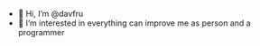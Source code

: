 - 👋 Hi, I’m @davfru
- 👀 I’m interested in everything can improve me as person and a programmer

<!---
davfru/davfru is a ✨ special ✨ repository because its `README.md` (this file) appears on your GitHub profile.
You can click the Preview link to take a look at your changes.
--->
